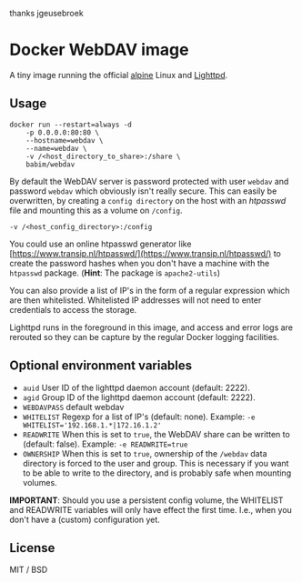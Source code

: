 thanks jgeusebroek

# Docker WebDAV image

A tiny image running the official [alpine](https://hub.docker.com/_/alpine/)
Linux and [Lighttpd](https://www.lighttpd.net/).

## Usage

	docker run --restart=always -d
		-p 0.0.0.0:80:80 \
		--hostname=webdav \
		--name=webdav \
		-v /<host_directory_to_share>:/share \
		babim/webdav

By default the WebDAV server is password protected with user `webdav` and
password `webdav` which obviously isn't really secure.
This can easily be overwritten, by creating a `config directory` on the host
with an *htpasswd* file and mounting this as a volume on `/config`.

	-v /<host_config_directory>:/config

You could use an online htpasswd generator like
[https://www.transip.nl/htpasswd/](https://www.transip.nl/htpasswd/) to create
the password hashes when you don't have a machine with the `htpasswd` package.
(**Hint**: The package is `apache2-utils`)

You can also provide a list of IP's in the form of a regular expression which
are then whitelisted. Whitelisted IP addresses will not need to enter
credentials to access the storage.

Lighttpd runs in the foreground in this image, and access and error logs are
rerouted so they can be capture by the regular Docker logging facilities.

## Optional environment variables

* `auid` User ID of the lighttpd daemon account (default: 2222).
* `agid` Group ID of the lighttpd daemon account (default: 2222).
* `WEBDAVPASS` default webdav
* `WHITELIST` Regexp for a list of IP's (default: none). Example: `-e WHITELIST='192.168.1.*|172.16.1.2'`
* `READWRITE` When this is set to `true`, the WebDAV share can be written to (default: false). Example: `-e READWRITE=true`
* `OWNERSHIP` When this is set to `true`, ownership of the `/webdav` data directory is forced to the user and group.  This is necessary if you want to be able to write to the directory, and is probably safe when mounting volumes.

**IMPORTANT**: Should you use a persistent config volume, the WHITELIST and
READWRITE variables will only have effect the first time. I.e., when you don't
have a (custom) configuration yet.

## License

MIT / BSD
